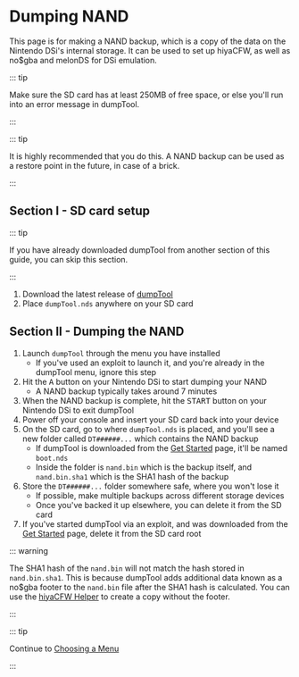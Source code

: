 # Dumping NAND

This page is for making a NAND backup, which is a copy of the data on the Nintendo DSi's internal storage. It can be used to set up hiyaCFW, as well as no$gba and melonDS for DSi emulation.

::: tip

Make sure the SD card has at least 250MB of free space, or else you'll run into an error message in dumpTool.

:::

::: tip

It is highly recommended that you do this. A NAND backup can be used as a restore point in the future, in case of a brick.

:::

## Section I - SD card setup

::: tip

If you have already downloaded dumpTool from another section of this guide, you can skip this section.

:::

1. Download the latest release of [dumpTool](https://github.com/zoogie/dumpTool/releases/latest/download/dumpTool.nds)
1. Place `dumpTool.nds` anywhere on your SD card


## Section II - Dumping the NAND

1. Launch `dumpTool` through the menu you have installed
    - If you've used an exploit to launch it, and you're already in the dumpTool menu, ignore this step
1. Hit the <kbd class="face">A</kbd> button on your Nintendo DSi to start dumping your NAND
    - A NAND backup typically takes around 7 minutes
1. When the NAND backup is complete, hit the <kbd>START</kbd> button on your Nintendo DSi to exit dumpTool
1. Power off your console and insert your SD card back into your device
1. On the SD card, go to where `dumpTool.nds` is placed, and you'll see a new folder called `DT######...` which contains the NAND backup
    - If dumpTool is downloaded from the [Get Started](get-started.html) page, it'll be named `boot.nds`
    - Inside the folder is `nand.bin` which is the backup itself, and `nand.bin.sha1` which is the SHA1 hash of the backup
1. Store the `DT######...` folder somewhere safe, where you won't lose it
    - If possible, make multiple backups across different storage devices
    - Once you've backed it up elsewhere, you can delete it from the SD card
1. If you've started dumpTool via an exploit, and was downloaded from the [Get Started](get-started.html) page, delete it from the SD card root

::: warning

The SHA1 hash of the `nand.bin` will not match the hash stored in `nand.bin.sha1`. This is because dumpTool adds additional data known as a no$gba footer to the `nand.bin` file after the SHA1 hash is calculated. You can use the [hiyaCFW Helper](https://github.com/mondul/HiyaCFW-Helper/releases) to create a copy without the footer.

:::

::: tip

Continue to [Choosing a Menu](choosing-a-menu.html)

:::
